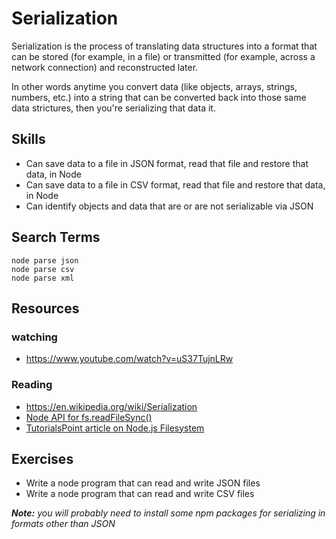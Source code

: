 # Serialization

Serialization is the process of translating data structures into a format that
can be stored (for example, in a file) or transmitted (for example, across a
network connection) and reconstructed later.

In other words anytime you convert data (like objects, arrays, strings, numbers,
etc.) into a string that can be converted back into those same data strictures,
then you're serializing that data it.


## Skills

- Can save data to a file in JSON format, read that file and restore that data, in Node
- Can save data to a file in CSV format, read that file and restore that data, in Node
- Can identify objects and data that are or are not serializable via JSON


## Search Terms

```
node parse json
node parse csv
node parse xml
```


## Resources

### watching

- https://www.youtube.com/watch?v=uS37TujnLRw

### Reading

- https://en.wikipedia.org/wiki/Serialization
- [Node API for fs.readFileSync()](https://nodejs.org/api/fs.html#fs_fs_readfilesync_path_options)
- [TutorialsPoint article on Node.js Filesystem](https://www.tutorialspoint.com/nodejs/nodejs_file_system.htm)


## Exercises

- Write a node program that can read and write JSON files
- Write a node program that can read and write CSV files

___Note:__ you will probably need to install some npm packages for serializing
in formats other than JSON_

